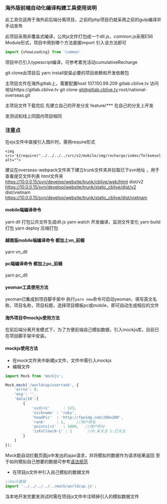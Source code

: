 ### 海外版前端自动化编译构建工具使用说明
此工具仅适用于海外前后端分离项目，之前的php项目仍就采用之前的gulp编译并手动发布

此项目采用非覆盖式编译，公共js文件打包成一个dll.js，common.js采用ES6 Module形式，项目中用到哪个方法直接import 引入该方法即可
```js
import {showLoading} from 'common'
```
项目中已引入typescript编译，可参考累充活动cumulativeRecharge

git clone此项目后
yarn install安装必要的项目依赖和开发依赖包

主项目文件在海外gitlab上，需要配置host 107.150.99.209 gitlab.cblive.tv
访问地址https://gitlab.cblive.tv
git clone git@gitlab.cblive.tv:root/national-overseas.git

主项目文件下载完后 先建立自己的开发分支 feature/***  在自己的分支上开发

发测试和线上同国内项目相同

### 注意点
在ejs文件中直接引入图片时，需用require形式
```
<img src='${require("../../../../src/v2/mobile/img/recharge/index/Telkomsel.png")}' alt="">
```

建议在overseas-webpack文件夹下建立trunk文件夹并拉取已下svn地址 ，用于查看提交文件列表
html文件夹        https://10.0.0.15/svn/develop/website/trunk/cblive/web/html
dist/v2           https://10.0.0.15/svn/develop/website/trunk/static_cblive/dist/v2
dist/vietnam      https://10.0.0.15/svn/develop/website/trunk/static_cblive/dist/vietnam

#### mobile端编译命令
yarn dll    打包公共文件生成dll.js
yarn watch  开发编译，监测文件变化
yarn build  打包
yarn deploy 压缩打包
#### 越南版mobile端编译命令  都加上vn_前缀
yarn vn_dll
#### pc端编译命令 都加上pc_前缀
yarn pc_dll

#### yeoman工具使用方法
yeoman已集成到项目脚手架中
执行`yarn new`命令可启动yeoman，填写英文名称，项目名称，项目标题，选择项目模板pc或mobile，即可自动生成相应的文件

#### 海外项目中mockjs使用方法
在前后端分离开发模式下，为了方便前端自己模拟数据，引入mockjs库，目前已在项目脚手架中安装。

#### mockjs使用方法

*  在mock文件夹中新建js文件，文件中需引入mockjs
*  编辑文件
```js
import Mock from 'mockjs';

Mock.mock('/worldcup/userrank', {
    'errno': 0,
    'msg': '',
    'data|10':[
        {
            'uid|+1'      : 123,
            'nickname' : 'ruby',
            'headPic'  : 'http://fpoimg.com/200x200',
            'rank'     : 1,     //用户排名
            'points|+1'   : 1000,   //用户积分
            'isFollow|0-1' : 1       //0:未关注 1:已关注
        }
    ]
});
```
Mock能自动拦截页面js中发出的ajax请求，并将模拟的数据作为请求结果返回
至于如何模拟自己想要的数据可参考[语法规范](https://github.com/nuysoft/Mock/wiki/Syntax-Specification)

*  在项目js文件中引入自己模拟的数据文件
```js
//mock数据
import '../../../../../mock/worldcup.js';
```
当本地开发完要发测试时需在项目js文件中注释掉引入的模拟数据文件
